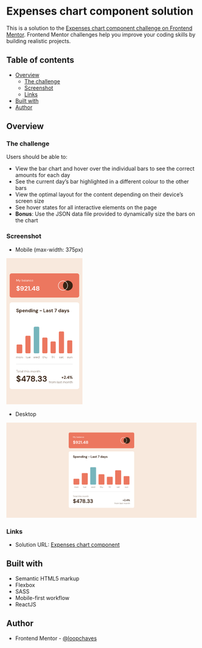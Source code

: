 # Expenses chart component solution

This is a solution to the [Expenses chart component challenge on Frontend Mentor](https://www.frontendmentor.io/challenges/expenses-chart-component-e7yJBUdjwt). Frontend Mentor challenges help you improve your coding skills by building realistic projects. 

## Table of contents

- [Overview](#overview)
  - [The challenge](#the-challenge)
  - [Screenshot](#screenshot)
  - [Links](#links)
- [Built with](#built-with)
- [Author](#author)

## Overview

### The challenge

Users should be able to:

- View the bar chart and hover over the individual bars to see the correct amounts for each day
- See the current day’s bar highlighted in a different colour to the other bars
- View the optimal layout for the content depending on their device’s screen size
- See hover states for all interactive elements on the page
- **Bonus**: Use the JSON data file provided to dynamically size the bars on the chart

### Screenshot

- Mobile (max-width: 375px)

<img src='https://github.com/loopchaves/challenges/blob/main/src/img/screenshots/expenses-chart-component-mobile.png' width='200'>

- Desktop

<img src='https://github.com/loopchaves/challenges/blob/main/src/img/screenshots/expenses-chart-component-desktop.png' width='500'>

### Links

- Solution URL: [Expenses chart component](https://loopchaves.github.io/challenges/solutions/expenses-chart-component)

## Built with

- Semantic HTML5 markup
- Flexbox
- SASS
- Mobile-first workflow
- ReactJS

## Author

- Frontend Mentor - [@loopchaves](https://www.frontendmentor.io/profile/loopchaves)